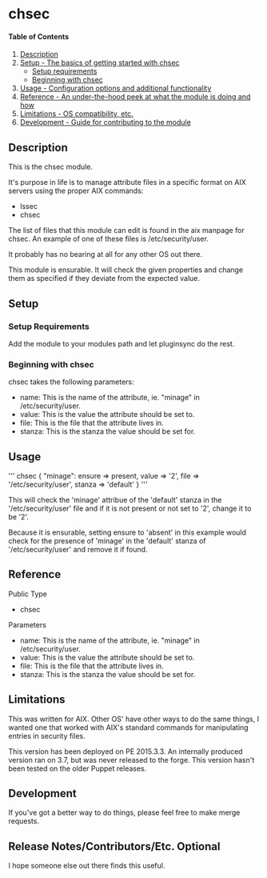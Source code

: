 # chsec

#### Table of Contents

1. [Description](#description)
1. [Setup - The basics of getting started with chsec](#setup)
    * [Setup requirements](#setup-requirements)
    * [Beginning with chsec](#beginning-with-chsec)
1. [Usage - Configuration options and additional functionality](#usage)
1. [Reference - An under-the-hood peek at what the module is doing and how](#reference)
1. [Limitations - OS compatibility, etc.](#limitations)
1. [Development - Guide for contributing to the module](#development)

## Description

This is the chsec module.

It's purpose in life is to manage attribute files in a
specific format on AIX servers using the proper AIX commands:

* lssec
* chsec

The list of files that this module can edit is found in the
aix manpage for chsec. An example of one of these files is
/etc/security/user.

It probably has no bearing at all for any other OS out there.

This module is ensurable.  It will check the given properties and change
them as specified if they deviate from the expected value.

## Setup

### Setup Requirements 

Add the module to your modules path and let pluginsync do the rest.

### Beginning with chsec

chsec takes the following parameters:

* name: This is the name of the attribute, ie. "minage" in /etc/security/user.
* value: This is the value the attribute should be set to.
* file: This is the file that the attribute lives in.
* stanza:  This is the stanza the value should be set for.

## Usage

'''
chsec { "minage":
  ensure => present,
  value => '2',
  file  => '/etc/security/user',
  stanza => 'default'
}
'''

This will check the 'minage' attribue of the 'default' stanza in the '/etc/security/user'
file and if it is not present or not set to '2', change it to be '2'.

Because it is ensurable, setting ensure to 'absent' in this example would check for
the presence of 'minage' in the 'default' stanza of '/etc/security/user' and remove it
if found.


## Reference

Public Type
* chsec

Parameters
* name: This is the name of the attribute, ie. "minage" in /etc/security/user.
* value: This is the value the attribute should be set to.
* file: This is the file that the attribute lives in.
* stanza:  This is the stanza the value should be set for.


## Limitations

This was written for AIX.  Other OS' have other ways to do the same things, I wanted
one that worked with AIX's standard commands for manipulating entries in security
files.

This version has been deployed on PE 2015.3.3.  An internally produced version ran on 
3.7, but was never released to the forge.  This version hasn't been tested on the older
Puppet releases.

## Development

If you've got a better way to do things, please feel free to make merge requests.

## Release Notes/Contributors/Etc. **Optional**

I hope someone else out there finds this useful.
